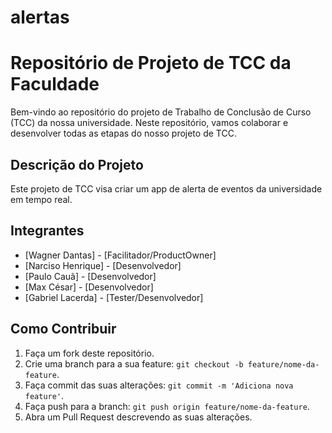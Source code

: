# alertas

# Repositório de Projeto de TCC da Faculdade

Bem-vindo ao repositório do projeto de Trabalho de Conclusão de Curso (TCC) da nossa universidade. Neste repositório, vamos colaborar e desenvolver todas as etapas do nosso projeto de TCC.

## Descrição do Projeto

Este projeto de TCC visa criar um app de alerta de eventos da universidade em tempo real.

## Integrantes

- [Wagner Dantas] - [Facilitador/ProductOwner]
- [Narciso Henrique] - [Desenvolvedor]
- [Paulo Cauã] - [Desenvolvedor]
- [Max César] - [Desenvolvedor]
- [Gabriel Lacerda] - [Tester/Desenvolvedor]


## Como Contribuir

1. Faça um fork deste repositório.
2. Crie uma branch para a sua feature: `git checkout -b feature/nome-da-feature`.
3. Faça commit das suas alterações: `git commit -m 'Adiciona nova feature'`.
4. Faça push para a branch: `git push origin feature/nome-da-feature`.
5. Abra um Pull Request descrevendo as suas alterações.
